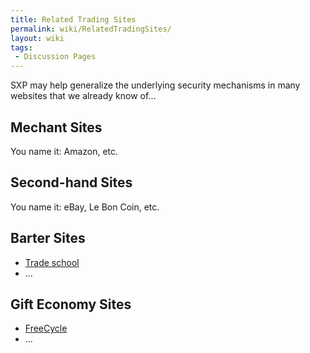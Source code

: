 ```yaml
---
title: Related Trading Sites
permalink: wiki/RelatedTradingSites/
layout: wiki
tags:
 - Discussion Pages
---
```


SXP may help generalize the underlying security mechanisms in many
websites that we already know of...

Mechant Sites
-------------

You name it: Amazon, etc.

Second-hand Sites
-----------------

You name it: eBay, Le Bon Coin, etc.

Barter Sites
------------

-   [Trade school](http://tradeschool.coop/)
-   ...

Gift Economy Sites
------------------

-   [FreeCycle](http://www.freecycle.org/)
-   ...

